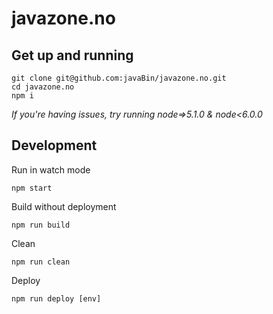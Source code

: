 # javazone.no

## Get up and running

    git clone git@github.com:javaBin/javazone.no.git
    cd javazone.no
    npm i
    
*If you're having issues, try running node=>5.1.0 & node<6.0.0*

## Development

Run in watch mode

    npm start

Build without deployment

    npm run build

Clean

    npm run clean

Deploy

    npm run deploy [env]